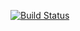 [![Build Status](https://travis-ci.org/sapir-alagem/product_hunt_clone.svg?branch=master)](https://travis-ci.org/sapir-alagem/product_hunt_clone)
